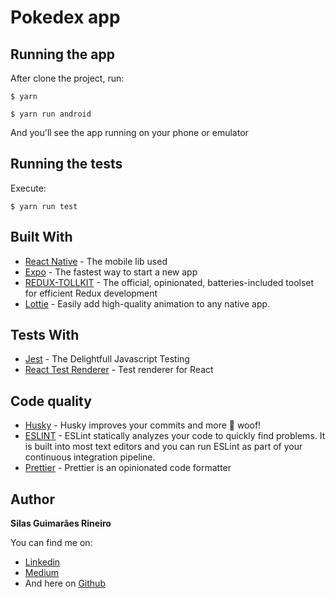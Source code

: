 # Pokedex app

## Running the app

After clone the project, run:

```
$ yarn
```

```
$ yarn run android
```

And you'll see the app running on your phone or emulator

## Running the tests

Execute:

```
$ yarn run test
```

## Built With

- [React Native](https://reactnative.dev/) - The mobile lib used
- [Expo](https://docs.expo.dev/) - The fastest way to start a new app
- [REDUX-TOLLKIT](https://redux-toolkit.js.org/) - The official, opinionated, batteries-included toolset for efficient Redux development
- [Lottie](https://airbnb.design/lottie/) - Easily add high-quality animation to any native app.

## Tests With

- [Jest](https://jestjs.io/) - The Delightfull Javascript Testing
- [React Test Renderer](https://pt-br.reactjs.org/docs/test-renderer.html) - Test renderer for React

## Code quality

- [Husky](https://typicode.github.io/husky/#/) - Husky improves your commits and more 🐶 woof!
- [ESLINT](https://eslint.org/) - ESLint statically analyzes your code to quickly find problems. It is built into most text editors and you can run ESLint as part of your continuous integration pipeline.
- [Prettier](https://prettier.io/) - Prettier is an opinionated code formatter

## Author

**Silas Guimarães Rineiro**

You can find me on:

- [Linkedin](https://www.linkedin.com/in/silas-guimar%C3%A3es-65b8b6120/)
- [Medium](https://medium.com/@guimaraessilas)
- And here on [Github](https://github.com/guimaraessilas)
